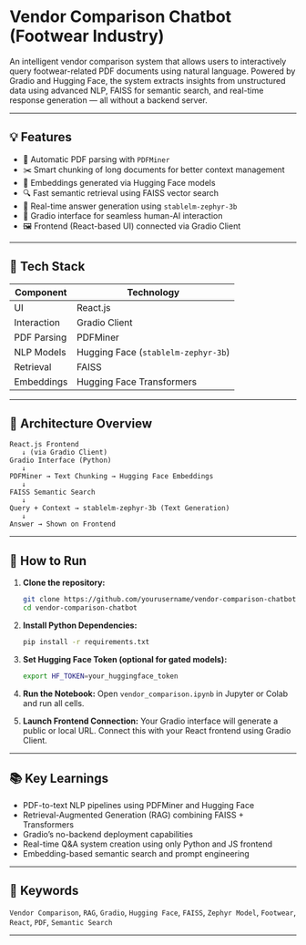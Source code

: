 # Vendor Comparison Chatbot (Footwear Industry)

An intelligent vendor comparison system that allows users to interactively query footwear-related PDF documents using natural language. Powered by Gradio and Hugging Face, the system extracts insights from unstructured data using advanced NLP, FAISS for semantic search, and real-time response generation — all without a backend server.

---

## 💡 Features

- 📄 Automatic PDF parsing with `PDFMiner`
- ✂️ Smart chunking of long documents for better context management
- 🧠 Embeddings generated via Hugging Face models
- 🔍 Fast semantic retrieval using FAISS vector search
- 🤖 Real-time answer generation using `stablelm-zephyr-3b`
- 💬 Gradio interface for seamless human-AI interaction
- 🖼️ Frontend (React-based UI) connected via Gradio Client

---

## 🔧 Tech Stack

| Component     | Technology                            |
|---------------|----------------------------------------|
| UI            | React.js                               |
| Interaction   | Gradio Client                           |
| PDF Parsing   | PDFMiner                                |
| NLP Models    | Hugging Face (`stablelm-zephyr-3b`)     |
| Retrieval     | FAISS                                   |
| Embeddings    | Hugging Face Transformers               |

---

## 📁 Architecture Overview

```plaintext
React.js Frontend
   ↓ (via Gradio Client)
Gradio Interface (Python)
   ↓
PDFMiner → Text Chunking → Hugging Face Embeddings
   ↓
FAISS Semantic Search
   ↓
Query + Context → stablelm-zephyr-3b (Text Generation)
   ↓
Answer → Shown on Frontend
```

---

## 🚀 How to Run

1. **Clone the repository:**
   ```bash
   git clone https://github.com/yourusername/vendor-comparison-chatbot.git
   cd vendor-comparison-chatbot
   ```

2. **Install Python Dependencies:**
   ```bash
   pip install -r requirements.txt
   ```

3. **Set Hugging Face Token (optional for gated models):**
   ```bash
   export HF_TOKEN=your_huggingface_token
   ```

4. **Run the Notebook:**
   Open `vendor_comparison.ipynb` in Jupyter or Colab and run all cells.

5. **Launch Frontend Connection:**
   Your Gradio interface will generate a public or local URL. Connect this with your React frontend using Gradio Client.

---

## 📚 Key Learnings

- PDF-to-text NLP pipelines using PDFMiner and Hugging Face
- Retrieval-Augmented Generation (RAG) combining FAISS + Transformers
- Gradio’s no-backend deployment capabilities
- Real-time Q&A system creation using only Python and JS frontend
- Embedding-based semantic search and prompt engineering

---

## 📌 Keywords

`Vendor Comparison`, `RAG`, `Gradio`, `Hugging Face`, `FAISS`, `Zephyr Model`, `Footwear`, `React`, `PDF`, `Semantic Search`

---
